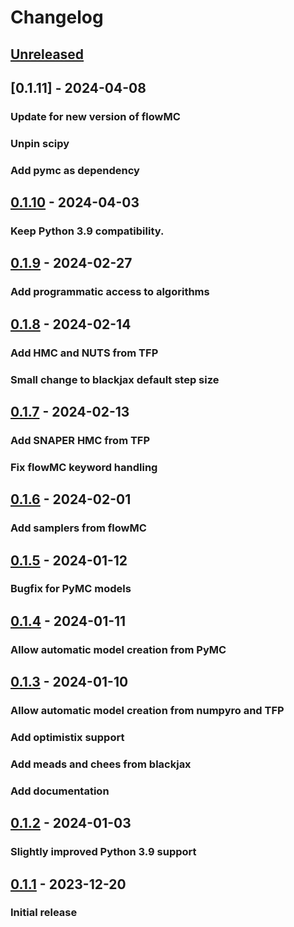 # Changelog

<!--

Changelog follow the https://keepachangelog.com/ standard (at least the headers)

This allow to:

* auto-parsing release notes during the automated releases from github-action:
  https://github.com/marketplace/actions/pypi-github-auto-release
* Have clickable headers in the rendered markdown

To release a new version (e.g. from `1.0.0` -> `2.0.0`):

* Create a new `# [2.0.0] - YYYY-MM-DD` header and add the current
  `[Unreleased]` notes.
* At the end of the file:
  * Define the new link url:
  `[2.0.0]: https://github.com/jax-ml/bayeux/compare/v1.0.0...v2.0.0`
  * Update the `[Unreleased]` url: `v1.0.0...HEAD` -> `v2.0.0...HEAD`

-->

## [Unreleased]

## [0.1.11] - 2024-04-08

### Update for new version of flowMC
### Unpin scipy
### Add pymc as dependency

## [0.1.10] - 2024-04-03

### Keep Python 3.9 compatibility.

## [0.1.9] - 2024-02-27

### Add programmatic access to algorithms

## [0.1.8] - 2024-02-14

### Add HMC and NUTS from TFP
### Small change to blackjax default step size

## [0.1.7] - 2024-02-13

### Add SNAPER HMC from TFP
### Fix flowMC keyword handling

## [0.1.6] - 2024-02-01

### Add samplers from flowMC

## [0.1.5] - 2024-01-12

### Bugfix for PyMC models

## [0.1.4] - 2024-01-11

### Allow automatic model creation from PyMC

## [0.1.3] - 2024-01-10

### Allow automatic model creation from numpyro and TFP
### Add optimistix support
### Add meads and chees from blackjax
### Add documentation

## [0.1.2] - 2024-01-03

### Slightly improved Python 3.9 support

## [0.1.1] - 2023-12-20

### Initial release

[Unreleased]: https://github.com/jax-ml/bayeux/compare/v0.1.10...HEAD
[0.1.10]: https://github.com/jax-ml/bayeux/releases/tag/v0.1.10
[0.1.9]: https://github.com/jax-ml/bayeux/releases/tag/v0.1.9
[0.1.8]: https://github.com/jax-ml/bayeux/releases/tag/v0.1.8
[0.1.7]: https://github.com/jax-ml/bayeux/releases/tag/v0.1.7
[0.1.6]: https://github.com/jax-ml/bayeux/releases/tag/v0.1.6
[0.1.5]: https://github.com/jax-ml/bayeux/releases/tag/v0.1.5
[0.1.4]: https://github.com/jax-ml/bayeux/releases/tag/v0.1.4
[0.1.3]: https://github.com/jax-ml/bayeux/releases/tag/v0.1.3
[0.1.2]: https://github.com/jax-ml/bayeux/releases/tag/v0.1.2
[0.1.1]: https://github.com/jax-ml/bayeux/releases/tag/v0.1.1
